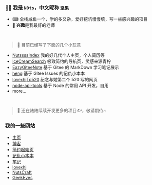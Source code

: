 ### 🧑‍💻 我是 `N0ts`，中文昵称 `坚果`

+ ⌨ 全栈咸鱼一个，学的多又杂，爱好挖坑慢慢填，写一些感兴趣的项目  
+ 🔋 **兴趣**是我最好的老师

<br />

> 📁 目前已经写了下面的几个小玩意  

+ [NutssssIndex](https://github.com/n0tssss/NutssssIndex) 我的好几代个人主页，个人简历等
+ [IceCreamSearch](https://github.com/n0tssss/IceCreamSearch) 极致简约的导航页，灵感来源青柠
+ [EazyGiteeNote](https://github.com/n0tssss/EazyGiteeNote) 基于 Gitee 的 MarkDown 学习笔记展示
+ [heng](https://github.com/n0tssss/heng) 基于 Gitee Issues 的记仇小本本
+ [lovexhjTo520](https://github.com/n0tssss/lovexhjTo520) 纪念与她第二个 520 写的网页
+ [node-api-tools](https://github.com/n0tssss/node-api-tools) 基于 Node 的常用 API 开发，自用
+ more...

<br />

> 💼 还在陆陆续续开发更多的项目🐟，敬请期待~

### 我的一些网站

+ [主页](https://n0ts.cn/)
+ [博客](https://blog.n0ts.cn/)
+ [简约起始页](https://search.n0ts.cn/)
+ [记仇小本本](https://heng.n0ts.cn/)
+ [笔记](https://note.n0ts.cn/)
+ [lovexhj](https://lovexhj.cn/)
+ [NutsCraft](https://mc.n0ts.cn/)
+ [GeekEyes](https://www.geekeyes.cn/)

<br />

<!-- ![Github State](https://github-readme-stats.vercel.app/api?username=n0tssss&theme=radical) -->
<!-- ![Top Langs](https://github-readme-stats.vercel.app/api/top-langs/?username=n0tssss&theme=radical) -->
